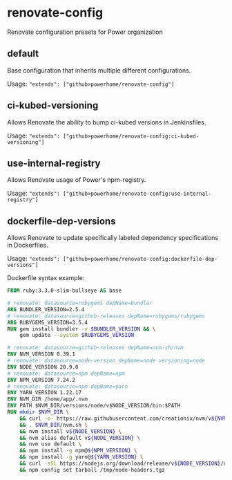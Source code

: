 # renovate-config
Renovate configuration presets for Power organization

## default
Base configuration that inherits multiple different configurations.

Usage: `"extends": ["github>powerhome/renovate-config"]`

## ci-kubed-versioning
Allows Renovate the ability to bump ci-kubed versions in Jenkinsfiles.

Usage: `"extends": ["github>powerhome/renovate-config:ci-kubed-versioning"]`

## use-internal-registry
Allows Renovate usage of Power's npm-registry.

Usage: `"extends": ["github>powerhome/renovate-config:use-internal-registry"]`

## dockerfile-dep-versions
Allows Renovate to update specifically labeled dependency specifications in Dockerfiles.

Usage: `"extends": ["github>powerhome/renovate-config:dockerfile-dep-versions"]`

Dockerfile syntax example:

```Dockerfile
FROM ruby:3.3.0-slim-bullseye AS base

# renovate: datasource=rubygems depName=bundler
ARG BUNDLER_VERSION=2.5.4
# renovate: datasource=github-releases depName=rubygems/rubygems
ARG RUBYGEMS_VERSION=3.5.4
RUN gem install bundler -v $BUNDLER_VERSION && \
    gem update --system $RUBYGEMS_VERSION

# renovate: datasource=github-releases depName=nvm-sh/nvm
ENV NVM_VERSION 0.39.1
# renovate: datasource=node-version depName=node versioning=node
ENV NODE_VERSION 20.9.0
# renovate: datasource=npm depName=npm
ENV NPM_VERSION 7.24.2
# renovate: datasource=npm depName=yarn
ENV YARN_VERSION 1.22.17
ENV NVM_DIR /home/app/.nvm
ENV PATH $NVM_DIR/versions/node/v$NODE_VERSION/bin:$PATH
RUN mkdir $NVM_DIR \
    && curl -o- https://raw.githubusercontent.com/creationix/nvm/v${NVM_VERSION}/install.sh | bash \
    && . $NVM_DIR/nvm.sh \
    && nvm install v${NODE_VERSION} \
    && nvm alias default v${NODE_VERSION} \
    && nvm use default \
    && npm install -g npm@${NPM_VERSION} \
    && npm install -g yarn@${YARN_VERSION} \
    && curl -sSL https://nodejs.org/download/release/v${NODE_VERSION}/node-v${NODE_VERSION}-headers.tar.gz -o /tmp/node-headers.tgz \
    && npm config set tarball /tmp/node-headers.tgz
```
